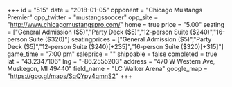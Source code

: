 +++
id = "515"
date = "2018-01-05"
opponent = "Chicago Mustangs Premier"
opp_twitter = "mustangssoccer"
opp_site = "http://www.chicagomustangspro.com/"
home = true
price = "5.00"
seating = ["General Admission ($5)","Party Deck ($5)","12-person Suite ($240)","16-person Suite ($320)"]
seatingprices = ["General Admission ($5)","Party Deck ($5)","12-person Suite ($240)[+235]","16-person Suite ($320)[+315]"]
game_time = "7:00 pm"
saleprice = ""
shippable = false
completed = true
lat = "43.2347106"
lng = "-86.2555203"
address = "470 W Western Ave, Muskegon, MI 49440"
field_name = "LC Walker Arena"
google_map = "https://goo.gl/maps/SqQYpy4qmnS2"
+++